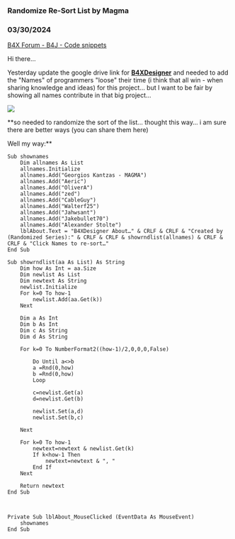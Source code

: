 ### Randomize Re-Sort List by Magma
### 03/30/2024
[B4X Forum - B4J - Code snippets](https://www.b4x.com/android/forum/threads/160188/)

Hi there…  
  
Yesterday update the google drive link for **[B4XDesigner](https://www.b4x.com/android/forum/threads/b4xdesigner-pre-preview.157988/)** and needed to add the "Names" of programmers "loose" their time (i think that all win - when sharing knowledge and ideas) for this project… but I want to be fair by showing all names contribute in that big project…  
  
![](https://www.b4x.com/android/forum/attachments/152326)  
  
  
**so needed to randomize the sort of the list… thought this way… i am sure there are better ways (you can share them here)  
  
Well my way:**  
  

```B4X
Sub shownames  
    Dim allnames As List  
    allnames.Initialize  
    allnames.Add("Georgios Kantzas - MAGMA")  
    allnames.Add("Aeric")  
    allnames.Add("OliverA")  
    allnames.Add("zed")  
    allnames.Add("CableGuy")  
    allnames.Add("Walterf25")  
    allnames.Add("Jahwsant")  
    allnames.Add("Jakebullet70")  
    allnames.Add("Alexander Stolte")  
    lblAbout.Text = "B4XDesigner About…" & CRLF & CRLF & "Created by (Randomized Series):" & CRLF & CRLF & showrndlist(allnames) & CRLF & CRLF & "Click Names to re-sort…"  
End Sub  
  
Sub showrndlist(aa As List) As String  
    Dim how As Int = aa.Size  
    Dim newlist As List  
    Dim newtext As String  
    newlist.Initialize  
    For k=0 To how-1  
        newlist.Add(aa.Get(k))     
    Next  
  
    Dim a As Int  
    Dim b As Int  
    Dim c As String  
    Dim d As String  
  
    For k=0 To NumberFormat2((how-1)/2,0,0,0,False)  
  
        Do Until a<>b  
        a =Rnd(0,how)  
        b =Rnd(0,how)  
        Loop  
         
        c=newlist.Get(a)  
        d=newlist.Get(b)  
         
        newlist.Set(a,d)  
        newlist.Set(b,c)  
  
    Next  
     
    For k=0 To how-1  
        newtext=newtext & newlist.Get(k)  
        If k<how-1 Then  
            newtext=newtext & ", "  
        End If  
    Next  
     
    Return newtext  
End Sub  
  
  
  
Private Sub lblAbout_MouseClicked (EventData As MouseEvent)  
    shownames  
End Sub
```